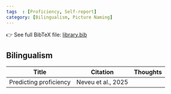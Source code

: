 ```yaml
---
tags  : [Proficiency, Self-report]
category: [Bilingualism, Picture Naming]
---
```

👉 See full BibTeX file: [library.bib](../library.bib)

## Bilingualism

| Title | Citation | Thoughts |
|------|---------|--------------------|
| Predicting proficiency | Neveu et al., 2025 | |
